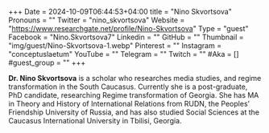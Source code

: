 +++
Date = 2024-10-09T06:44:53+04:00
title = "Nino Skvortsova"
Pronouns = ""
Twitter = "nino_skvortsova"
Website = "https://www.researchgate.net/profile/Nino-Skvortsova"
Type = "guest"
Facebook = "Nino.Skvortsova7"
Linkedin = ""
GitHub = ""
Thumbnail = "img/guest/Nino-Skvortsova-1.webp"
Pinterest = ""
Instagram = "conceptuslaetum"
YouTube = ""
Telegram = ""
Twitch = ""
#Aka = []
#guest_group = ""
+++

__Dr. Nino Skvortsova__ is a scholar who researches media studies, and regime transformation in the South Caucasus. Currently she is a post-graduate, PhD candidate, researching Regime transformation of Georgia. She has MA in Theory and History of International Relations from RUDN, the Peoples’ Friendship University of Russia, and has also studied Social Sciences at the Caucasus International University in Tbilisi, Georgia.
